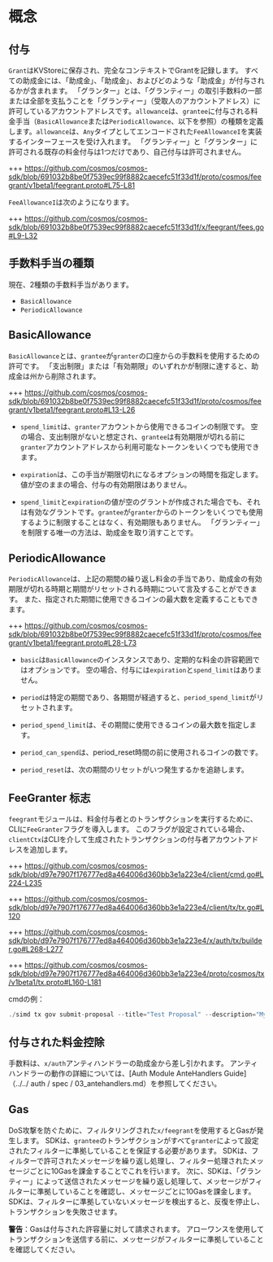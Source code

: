 # 概念

## 付与

`Grant`はKVStoreに保存され、完全なコンテキストでGrantを記録します。 すべての助成金には、「助成金」、「助成金」、およびどのような「助成金」が付与されるかが含まれます。 「グランター」とは、「グランティー」の取引手数料の一部または全部を支払うことを「グランティー」（受取人のアカウントアドレス）に許可しているアカウントアドレスです。`allowance`は、`grantee`に付与される料金手当（`BasicAllowance`または`PeriodicAllowance`、以下を参照）の種類を定義します。`allowance`は、`Any`タイプとしてエンコードされた`FeeAllowanceI`を実装するインターフェースを受け入れます。 「グランティー」と「グランター」に許可される既存の料金付与は1つだけであり、自己付与は許可されません。

+++ https://github.com/cosmos/cosmos-sdk/blob/691032b8be0f7539ec99f8882caecefc51f33d1f/proto/cosmos/feegrant/v1beta1/feegrant.proto#L75-L81

`FeeAllowanceI`は次のようになります。

+++ https://github.com/cosmos/cosmos-sdk/blob/691032b8be0f7539ec99f8882caecefc51f33d1f/x/feegrant/fees.go#L9-L32

## 手数料手当の種類

現在、2種類の手数料手当があります。

- `BasicAllowance`
- `PeriodicAllowance`

## BasicAllowance

`BasicAllowance`とは、`grantee`が`granter`の口座からの手数料を使用するための許可です。 「支出制限」または「有効期限」のいずれかが制限に達すると、助成金は州から削除されます。

+++ https://github.com/cosmos/cosmos-sdk/blob/691032b8be0f7539ec99f8882caecefc51f33d1f/proto/cosmos/feegrant/v1beta1/feegrant.proto#L13-L26

- `spend_limit`は、`granter`アカウントから使用できるコインの制限です。 空の場合、支出制限がないと想定され、`grantee`は有効期限が切れる前に`granter`アカウントアドレスから利用可能なトークンをいくつでも使用できます。

- `expiration`は、この手当が期限切れになるオプションの時間を指定します。 値が空のままの場合、付与の有効期限はありません。

- `spend_limit`と`expiration`の値が空のグラントが作成された場合でも、それは有効なグラントです。`grantee`が`granter`からのトークンをいくつでも使用するように制限することはなく、有効期限もありません。 「グランティー」を制限する唯一の方法は、助成金を取り消すことです。

## PeriodicAllowance

`PeriodicAllowance`は、上記の期間の繰り返し料金の手当であり、助成金の有効期限が切れる時期と期間がリセットされる時期について言及することができます。 また、指定された期間に使用できるコインの最大数を定義することもできます。

+++ https://github.com/cosmos/cosmos-sdk/blob/691032b8be0f7539ec99f8882caecefc51f33d1f/proto/cosmos/feegrant/v1beta1/feegrant.proto#L28-L73

- `basic`は`BasicAllowance`のインスタンスであり、定期的な料金の許容範囲ではオプションです。 空の場合、付与には`expiration`と`spend_limit`はありません。

- `period`は特定の期間であり、各期間が経過すると、`period_spend_limit`がリセットされます。

- `period_spend_limit`は、その期間に使用できるコインの最大数を指定します。

- `period_can_spend`は、period_reset時間の前に使用されるコインの数です。

- `period_reset`は、次の期間のリセットがいつ発生するかを追跡します。

## FeeGranter 标志

`feegrant`モジュールは、料金付与者とのトランザクションを実行するために、CLIに`FeeGranter`フラグを導入します。 このフラグが設定されている場合、`clientCtx`はCLIを介して生成されたトランザクションの付与者アカウントアドレスを追加します。

+++ https://github.com/cosmos/cosmos-sdk/blob/d97e7907f176777ed8a464006d360bb3e1a223e4/client/cmd.go#L224-L235

+++ https://github.com/cosmos/cosmos-sdk/blob/d97e7907f176777ed8a464006d360bb3e1a223e4/client/tx/tx.go#L120

+++ https://github.com/cosmos/cosmos-sdk/blob/d97e7907f176777ed8a464006d360bb3e1a223e4/x/auth/tx/builder.go#L268-L277

+++ https://github.com/cosmos/cosmos-sdk/blob/d97e7907f176777ed8a464006d360bb3e1a223e4/proto/cosmos/tx/v1beta1/tx.proto#L160-L181

cmdの例：

```Go
./simd tx gov submit-proposal --title="Test Proposal" --description="My Awesome Proposal" --type="Text" --from validator-key --fee-granter=cosmos1xh44hxt7spr67hqaa7nyx5gnutrz5fraw6grxn --chain-id =testnet --fees="10stake"
```

## 付与された料金控除

手数料は、`x/auth`アンティハンドラーの助成金から差し引かれます。 アンティハンドラーの動作の詳細については、[Auth Module AnteHandlers Guide]（../../ auth / spec / 03_antehandlers.md）を参照してください。

## Gas

DoS攻撃を防ぐために、フィルタリングされた`x/feegrant`を使用するとGasが発生します。 SDKは、`grantee`のトランザクションがすべて`granter`によって設定されたフィルターに準拠していることを保証する必要があります。 SDKは、フィルターで許可されたメッセージを繰り返し処理し、フィルター処理されたメッセージごとに10Gasを課金することでこれを行います。 次に、SDKは、「グランティー」によって送信されたメッセージを繰り返し処理して、メッセージがフィルターに準拠していることを確認し、メッセージごとに10Gasを課金します。 SDKは、フィルターに準拠していないメッセージを検出すると、反復を停止し、トランザクションを失敗させます。

**警告**：Gasは付与された許容量に対して請求されます。 アローワンスを使用してトランザクションを送信する前に、メッセージがフィルターに準拠していることを確認してください。